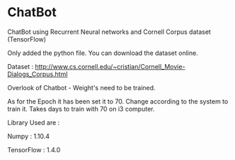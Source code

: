 # ChatBot
ChatBot using Recurrent Neural networks and Cornell Corpus dataset (TensorFlow)

Only added the python file. You can download the dataset online.

Dataset : http://www.cs.cornell.edu/~cristian/Cornell_Movie-Dialogs_Corpus.html

Overlook of Chatbot - Weight's need to be trained.

As for the Epoch it has been set it to 70.
Change according to the system to train it. 
Takes days to train with 70 on i3 computer.

Library Used are :

Numpy : 1.10.4

TensorFlow : 1.4.0
